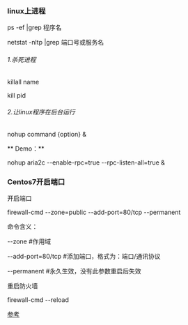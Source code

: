 ### linux上进程
ps -ef |grep  程序名

netstat -nltp |grep 端口号或服务名

###### 1.杀死进程
killall name

kill pid
###### 2.让linux程序在后台运行

nohup command {option} &

** Demo：**

nohup aria2c --enable-rpc=true --rpc-listen-all=true &



### Centos7开启端口
开启端口
 
firewall-cmd --zone=public --add-port=80/tcp --permanent
 
命令含义：
 
--zone #作用域
 
--add-port=80/tcp  #添加端口，格式为：端口/通讯协议
 
--permanent   #永久生效，没有此参数重启后失效
 
重启防火墙
 
firewall-cmd --reload

[参考](http://stackoverflow.com/questions/24729024/centos-7-open-firewall-port)